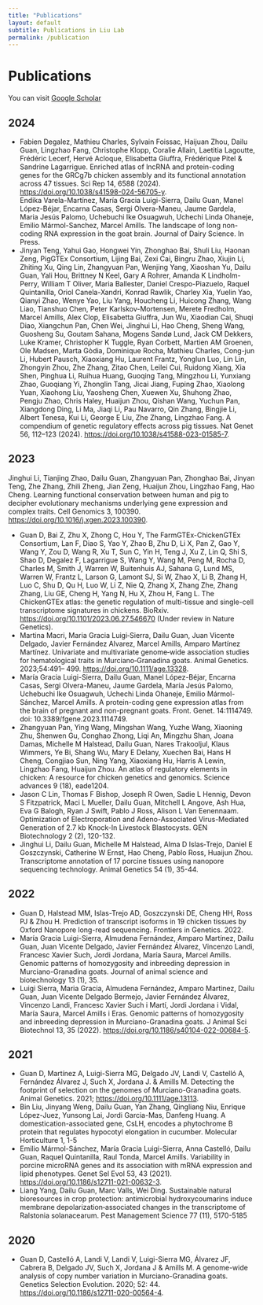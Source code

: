 ```yaml
---
title: "Publications"
layout: default
subtitle: Publications in Liu Lab
permalink: /publication
---
```


# Publications

You can visit [Google Scholar]([https://scholar.google.com/citations?user=8XNfVucAAAAJ](https://scholar.google.com/citations?hl=en&user=wXpkjxMAAAAJ&view_op=list_works&sortby=pubdate)) 

## 2024
- Fabien Degalez, Mathieu Charles, Sylvain Foissac, Haijuan Zhou, Dailu Guan, Lingzhao Fang, Christophe Klopp, Coralie Allain, Laetitia Lagoutte, Frédéric Lecerf, Hervé Acloque, Elisabetta Giuffra, Frédérique Pitel & Sandrine Lagarrigue. Enriched atlas of lncRNA and protein-coding genes for the GRCg7b chicken assembly and its functional annotation across 47 tissues. Sci Rep 14, 6588 (2024). https://doi.org/10.1038/s41598-024-56705-y. <br>
Endika Varela-Martínez, María Gracia Luigi-Sierra, Dailu Guan, Manel López-Béjar, Encarna Casas, Sergi Olvera-Maneu, Jaume Gardela, Maria Jesús Palomo, Uchebuchi Ike Osuagwuh, Uchechi Linda Ohaneje, Emilio Mármol-Sanchez, Marcel Amills. The landscape of long non-coding RNA expression in the goat brain. Journal of Dairy Science. In Press.
- Jinyan Teng, Yahui Gao, Hongwei Yin, Zhonghao Bai, Shuli Liu, Haonan Zeng, PigGTEx Consortium, Lijing Bai, Zexi Cai, Bingru Zhao, Xiujin Li, Zhiting Xu, Qing Lin, Zhangyuan Pan, Wenjing Yang, Xiaoshan Yu, Dailu Guan, Yali Hou, Brittney N Keel, Gary A Rohrer, Amanda K Lindholm-Perry, William T Oliver, Maria Ballester, Daniel Crespo-Piazuelo, Raquel Quintanilla, Oriol Canela-Xandri, Konrad Rawlik, Charley Xia, Yuelin Yao, Qianyi Zhao, Wenye Yao, Liu Yang, Houcheng Li, Huicong Zhang, Wang Liao, Tianshuo Chen, Peter Karlskov-Mortensen, Merete Fredholm, Marcel Amills, Alex Clop, Elisabetta Giuffra, Jun Wu, Xiaodian Cai, Shuqi Diao, Xiangchun Pan, Chen Wei, Jinghui Li, Hao Cheng, Sheng Wang, Guosheng Su, Goutam Sahana, Mogens Sandø Lund, Jack CM Dekkers, Luke Kramer, Christopher K Tuggle, Ryan Corbett, Martien AM Groenen, Ole Madsen, Marta Gòdia, Dominique Rocha, Mathieu Charles, Cong-jun Li, Hubert Pausch, Xiaoxiang Hu, Laurent Frantz, Yonglun Luo, Lin Lin, Zhongyin Zhou, Zhe Zhang, Zitao Chen, Leilei Cui, Ruidong Xiang, Xia Shen, Pinghua Li, Ruihua Huang, Guoqing Tang, Mingzhou Li, Yunxiang Zhao, Guoqiang Yi, Zhonglin Tang, Jicai Jiang, Fuping Zhao, Xiaolong Yuan, Xiaohong Liu, Yaosheng Chen, Xuewen Xu, Shuhong Zhao, Pengju Zhao, Chris Haley, Huaijun Zhou, Qishan Wang, Yuchun Pan, Xiangdong Ding, Li Ma, Jiaqi Li, Pau Navarro, Qin Zhang, Bingjie Li, Albert Tenesa, Kui Li, George E Liu, Zhe Zhang, Lingzhao Fang. A compendium of genetic regulatory effects across pig tissues. Nat Genet 56, 112–123 (2024). https://doi.org/10.1038/s41588-023-01585-7. <br>

## 2023
Jinghui Li, Tianjing Zhao, Dailu Guan, Zhangyuan Pan, Zhonghao Bai, Jinyan Teng, Zhe Zhang, Zhili Zheng, Jian Zeng, Huaijun Zhou, Lingzhao Fang, Hao Cheng. Learning functional conservation between human and pig to decipher evolutionary mechanisms underlying gene expression and complex traits. Cell Genomics 3, 100390. https://doi.org/10.1016/j.xgen.2023.100390. <br>
- Guan D, Bai Z, Zhu X, Zhong C, Hou Y, The FarmGTEx-ChickenGTEx Consortium, Lan F, Diao S, Yao Y, Zhao B, Zhu D, Li X, Pan Z, Gao Y, Wang Y, Zou D, Wang R, Xu T, Sun C, Yin H, Teng J, Xu Z, Lin Q, Shi S, Shao D, Degalez F, Lagarrigue S, Wang Y, Wang M, Peng M, Rocha D, Charles M, Smith J, Warren W, Buitenhuis AJ, Sahana G, Lund MS, Warren W, Frantz L, Larson G, Lamont SJ, Si W, Zhao X, Li B, Zhang H, Luo C, Shu D, Qu H, Luo W, Li Z, Nie Q, Zhang X, Zhang Zhe, Zhang Zhang, Liu GE, Cheng H, Yang N, Hu X, Zhou H, Fang L. The ChickenGTEx atlas: the genetic regulation of multi-tissue and single-cell transcriptome signatures in chickens. BioRxiv. https://doi.org/10.1101/2023.06.27.546670 (Under review in Nature Genetics). <br>
- Martina Macri, Maria Gracia Luigi‐Sierra, Dailu Guan, Juan Vicente Delgado, Javier Fernández Alvarez, Marcel Amills, Amparo Martínez Martínez. Univariate and multivariate genome‐wide association studies for hematological traits in Murciano‐Granadina goats. Animal Genetics. 2023;54:491– 499. https://doi.org/10.1111/age.13328. <br>
- María Gracia Luigi-Sierra, Dailu Guan, Manel López-Béjar, Encarna Casas, Sergi Olvera-Maneu, Jaume Gardela, María Jesús Palomo, Uchebuchi Ike Osuagwuh, Uchechi Linda Ohaneje, Emilio Mármol-Sánchez, Marcel Amills. A protein-coding gene expression atlas from the brain of pregnant and non-pregnant goats. Front. Genet. 14:1114749. doi: 10.3389/fgene.2023.1114749. <br>
- Zhangyuan Pan, Ying Wang, Mingshan Wang, Yuzhe Wang, Xiaoning Zhu, Shenwen Gu, Conghao Zhong, Liqi An, Mingzhu Shan, Joana Damas, Michelle M Halstead, Dailu Guan, Nares Trakooljul, Klaus Wimmers, Ye Bi, Shang Wu, Mary E Delany, Xuechen Bai, Hans H Cheng, Congjiao Sun, Ning Yang, Xiaoxiang Hu, Harris A Lewin, Lingzhao Fang, Huaijun Zhou. An atlas of regulatory elements in chicken: A resource for chicken genetics and genomics. Science advances 9 (18), eade1204.
- Jason C Lin, Thomas F Bishop, Joseph R Owen, Sadie L Hennig, Devon S Fitzpatrick, Maci L Mueller, Dailu Guan, Mitchell L Angove, Ash Hua, Eva G Balogh, Ryan J Swift, Pablo J Ross, Alison L Van Eenennaam. Optimization of Electroporation and Adeno-Associated Virus-Mediated Generation of 2.7 kb Knock-In Livestock Blastocysts. GEN Biotechnology 2 (2), 120-132.
- Jinghui Li, Dailu Guan, Michelle M Halstead, Alma D Islas‐Trejo, Daniel E Goszczynski, Catherine W Ernst, Hao Cheng, Pablo Ross, Huaijun Zhou. Transcriptome annotation of 17 porcine tissues using nanopore sequencing technology. Animal Genetics 54 (1), 35-44. 

## 2022
- Guan D, Halstead MM, Islas-Trejo AD, Goszczynski DE, Cheng HH, Ross PJ & Zhou H. Prediction of transcript isoforms in 19 chicken tissues by Oxford Nanopore long-read sequencing. Frontiers in Genetics. 2022.
- María Gracia Luigi-Sierra, Almudena Fernández, Amparo Martínez, Dailu Guan, Juan Vicente Delgado, Javier Fernández Álvarez, Vincenzo Landi, Francesc Xavier Such, Jordi Jordana, María Saura, Marcel Amills. Genomic patterns of homozygosity and inbreeding depression in Murciano-Granadina goats. Journal of animal science and biotechnology 13 (1), 35.
- Luigi Sierra, Maria Gracia, Almudena Fernández, Amparo Martinez, Dailu Guan, Juan Vicente Delgado Bermejo, Javier Fernández Álvarez, Vincenzo Landi, Francesc Xavier Such i Martí, Jordi Jordana i Vidal, María Saura, Marcel Amills i Eras. Genomic patterns of homozygosity and inbreeding depression in Murciano-Granadina goats. J Animal Sci Biotechnol 13, 35 (2022). https://doi.org/10.1186/s40104-022-00684-5.

## 2021
- Guan D, Martínez A, Luigi-Sierra MG, Delgado JV, Landi V, Castelló A, Fernández Álvarez J, Such X, Jordana J. & Amills M. Detecting the footprint of selection on the genomes of Murciano-Granadina goats. Animal Genetics. 2021; https://doi.org/10.1111/age.13113. <br>
- Bin Liu, Jinyang Weng, Dailu Guan, Yan Zhang, Qingliang Niu, Enrique López-Juez, Yunsong Lai, Jordi Garcia-Mas, Danfeng Huang. A domestication-associated gene, CsLH, encodes a phytochrome B protein that regulates hypocotyl elongation in cucumber. Molecular Horticulture 1, 1-5	
- Emilio Mármol-Sánchez, María Gracia Luigi-Sierra, Anna Castelló, Dailu Guan, Raquel Quintanilla, Raul Tonda, Marcel Amills. Variability in porcine microRNA genes and its association with mRNA expression and lipid phenotypes. Genet Sel Evol 53, 43 (2021). https://doi.org/10.1186/s12711-021-00632-3.
- Liang Yang, Dailu Guan, Marc Valls, Wei Ding. Sustainable natural bioresources in crop protection: antimicrobial hydroxycoumarins induce membrane depolarization‐associated changes in the transcriptome of Ralstonia solanacearum. Pest Management Science 77 (11), 5170-5185	


## 2020
- Guan D, Castelló A, Landi V, Landi V, Luigi-Sierra MG, Álvarez JF, Cabrera B, Delgado JV, Such X, Jordana J & Amills M. A genome-wide analysis of copy number variation in Murciano-Granadina goats. Genetics Selection Evolution. 2020; 52: 44. https://doi.org/10.1186/s12711-020-00564-4. <br>
